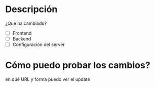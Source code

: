 # Descripción 
¿Qué ha cambiado?

- [ ] Frontend
- [ ] Backend
- [ ] Configuración del server

# Cómo puedo probar los cambios?

en qué URL y forma puedo ver el update
